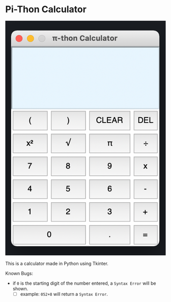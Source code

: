 # Pi-Thon Calculator

![Calculator Screenshot](https://github.com/shahmilav/pi-thon-calc/blob/master/resources/pi-thon-calc-screenshot.png)

This is a calculator made in Python using Tkinter. 

Known Bugs: 
- if ```0``` is the starting digit of the number entered, a ```Syntax Error``` will be shown.
  - [ ] example: ```052+8``` will return a ```Syntax Error```.
